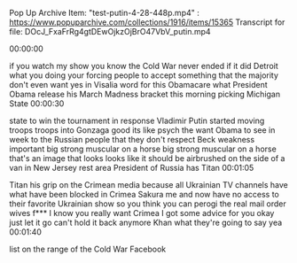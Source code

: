 Pop Up Archive Item: "test-putin-4-28-448p.mp4" : https://www.popuparchive.com/collections/1916/items/15365
Transcript for file: DOcJ_FxaFrRg4gtDEwOjkzOjBrO47VbV_putin.mp4

00:00:00

if you watch my show you know the Cold War never ended if it did
Detroit
what you doing your forcing people to accept something that the majority
don't even want yes in Visalia word for this
Obamacare
what President Obama release his March Madness bracket this morning picking Michigan State
00:00:30

state to win the tournament in response Vladimir Putin started moving troops
troops into Gonzaga good its like
psych the want Obama to see in week to the Russian people that they don't respect
Beck weakness important big strong muscular on a horse
big strong muscular on a horse that's an image that looks
looks like it should be airbrushed on the side of a van in New Jersey rest area
President of Russia has Titan
00:01:05

Titan his grip on the Crimean media because all Ukrainian TV channels have
what have been blocked in Crimea Sakura me and now have no access to their favorite Ukrainian show
so you think you can perogi the real mail order wives
f*** I know you really want Crimea
I got some advice for you okay just let it go
can't hold it back anymore
Khan what they're going to say yea
00:01:40

list on the range of the Cold War
Facebook